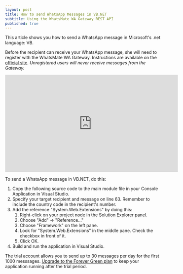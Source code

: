 ```yaml
---
layout: post
title: How to send WhatsApp Messages in VB.NET
subtitle: Using the WhatsMate WA Gateway REST API
published: true
---
```


This article shows you how to send a WhatsApp message in Microsoft's .net language: VB.

Before the recipient can receive your WhatsApp message, she will need to register with the WhatsMate WA Gateway. Instructions are available on the [official site](https://www.whatsmate.net/whatsapp-gateway-api.html). *Unregistered users will never receive messages from the Gateway.*


<iframe width="560" height="315" src="https://www.youtube.com/embed/JLZyWV_0NYQ?rel=0&cc_load_policy=1" frameborder="0" allowfullscreen></iframe>


To send a WhatsApp message in VB.NET, do this:

1. Copy the following source code to the main module file in your Console Application in Visual Studio.  <script src="https://gist.github.com/whatsmate/588f9e98a9e1508bd7ce.js"></script>
2. Specify your target recipient and message on line 63. Remember to include the country code in the recipient's number.
3. Add the reference "System.Web.Extensions" by doing this:
   1. Right-click on your project node in the Solution Explorer panel.
   2. Choose "Add" -> "Reference..."
   3. Choose "Framework" on the left pane.
   4. Look for "System.Web.Extensions" in the middle pane. Check the checkbox in front of it.
   5. Click OK.
4. Build and run the application in Visual Studio.


The trial account allows you to send up to 30 messages per day for the first 1000 messsages. [Upgrade to the Forever Green plan](https://www.whatsmate.net/whatsapp-gateway-subscribe.html) to keep your application running after the trial period.



<br>
<script async src="//pagead2.googlesyndication.com/pagead/js/adsbygoogle.js"></script>
<ins class="adsbygoogle"
     style="display:inline-block;width:728px;height:90px"
     data-ad-client="ca-pub-7383487179928477"
     data-ad-slot="6959057004"></ins>
<script>
(adsbygoogle = window.adsbygoogle || []).push({});
</script>
<br>

